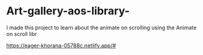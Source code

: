 # Art-gallery-aos-library-
I made this project to learn about the animate on scrolling using the Animate on scroll libr

https://eager-khorana-05788c.netlify.app/#
